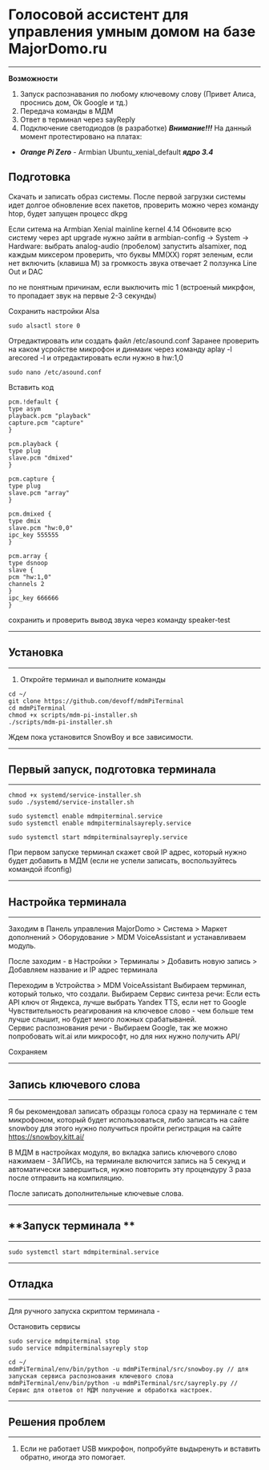 # Голосовой ассистент для управления умным домом на базе MajorDomo.ru #
***
**Возможности**
1. Запуск распознавания по любому ключевому слову (Привет Алиса, проснись дом, Ok Google и тд.)
2. Передача команды в МДМ
3. Ответ в терминал через sayReply
4. Подключение светодиодов (в разработке)
***Внимание!!!***
На данный момент протестировано на платах:
* ***Orange Pi Zero*** - Armbian Ubuntu_xenial_default ***ядро 3.4***
## Подготовка 
Скачать и записать образ системы.
После первой загрузки системы идет долгое обновление всех пакетов, проверить можно через команду htop, будет запущен процесс dkpg  

Если ситема на Armbian Xenial mainline kernel 4.14
Обновите всю систему через apt upgrade
нужно зайти в armbian-config -> System -> Hardware: выбрать analog-audio (пробелом)
запустить alsamixer, под каждым миксером проверить, что буквы ММ(XX) горят зеленым, если нет включить (клавиша M) 
за громкость звука отвечает 2 ползунка  Line Out и DAC 

по не понятным причинам, если выключить mic 1 (встроеный микрфон, то пропадает звук на первые 2-3 секунды) 

Сохранить настройки Alsa
```
sudo alsactl store 0
```

Отредактировать или создать файл /etc/asound.conf
Заранее проверить на каком усройстве микрофон и динмаик через команду 
aplay -l 
arecored -l
и отредактировать если нужно в hw:1,0 

```
sudo nano /etc/asound.conf

```
Вставить код 

```
pcm.!default {
type asym
playback.pcm "playback"
capture.pcm "capture"
}

pcm.playback {
type plug
slave.pcm "dmixed"
}

pcm.capture {
type plug
slave.pcm "array"
}

pcm.dmixed {
type dmix
slave.pcm "hw:0,0"
ipc_key 555555
}

pcm.array {
type dsnoop
slave {
pcm "hw:1,0"
channels 2
}
ipc_key 666666
}

```
сохранить и проверить вывод звука через команду  speaker-test



*************************************************
## **Установка** 
*************************************************
1. Откройте терминал и выполните команды
```
cd ~/
git clone https://github.com/devoff/mdmPiTerminal
cd mdmPiTerminal
chmod +x scripts/mdm-pi-installer.sh
./scripts/mdm-pi-installer.sh
```
Ждем пока установится SnowBoy и все зависимости. 

**************************************************
## **Первый запуск, подготовка терминала** 
**************************************************

```
chmod +x systemd/service-installer.sh
sudo ./systemd/service-installer.sh

sudo systemctl enable mdmpiterminal.service
sudo systemctl enable mdmpiterminalsayreply.service

sudo systemctl start mdmpiterminalsayreply.service 
```
При первом запуске терминал скажет свой IP адрес, который нужно будет добавить в МДМ (если не успели записать, воспользуйтесь командой ifconfig) 


*************************************************
## **Настройка терминала** 
************************************************

Заходим в Панель управления MajorDomo > Система > Маркет дополнений > Оборудование > MDM VoiceAssistant и устанавливаем модуль. 

После заходим - в Настройки > Терминалы > Добавить новую запись > Добавляем название и IP адрес терминала 



Переходим в Устройства >  MDM VoiceAssistant
Выбираем терминал, который только, что создали.
Выбираем Сервис синтеза речи:
Если есть API ключ от Яндекса, лучше выбрать Yandex TTS, если нет то Google
Чувствительность реагирования на ключевое слово - чем больше тем лучше слышит, но будет много ложных срабатываней.  
Сервис распознования речи - Выбираем Google, так же можно попробовать wit.ai или микрософт, но для них нужно получить API/

Сохраняем

*************************************************
## **Запись ключевого слова** 
*************************************************

Я бы рекомендовал записать образцы голоса сразу на терминале с тем микрофоном, который будет использоваться, либо записать на сайте snowboy
для этого нужно получиться пройти регистрация на сайте https://snowboy.kitt.ai/

В МДМ в настройках модуля, во вкладка запись ключевого слово нажимаем - ЗАПИСЬ, на терминале включится запись на 5 секунд и автоматически завершиться, 
нужно повторить эту процендуру 3 раза  после отправить на компиляцию. 

После записать дополнительные ключевые слова. 

*************************************************
## **Запуск терминала ** 
*************************************************

```
sudo systemctl start mdmpiterminal.service
```

*************************************************
## **Отладка** 
*************************************************
Для ручного запуска скриптом терминала - 


Остановить сервисы 

```
sudo service mdmpiterminal stop
sudo service mdmpiterminalsayreply stop
```

```
cd ~/
mdmPiTerminal/env/bin/python -u mdmPiTerminal/src/snowboy.py // для запуская сервиса распознования ключевого слова 
mdmPiTerminal/env/bin/python -u mdmPiTerminal/src/sayreply.py // Сервис для ответов от МДМ получение и обработка настроек. 
```

*************************************************
## **Решения проблем** 
*************************************************
1. Если не работает USB микрофон, попробуйте выдыренуть и вставить обратно, иногда это помогает. 
